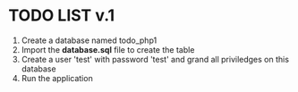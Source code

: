 # TODO LIST v.1

1. Create a database named todo_php1
2. Import the **database.sql** file to create the table
3. Create a user 'test' with password 'test' and grand all priviledges 
on this database
4. Run the application
